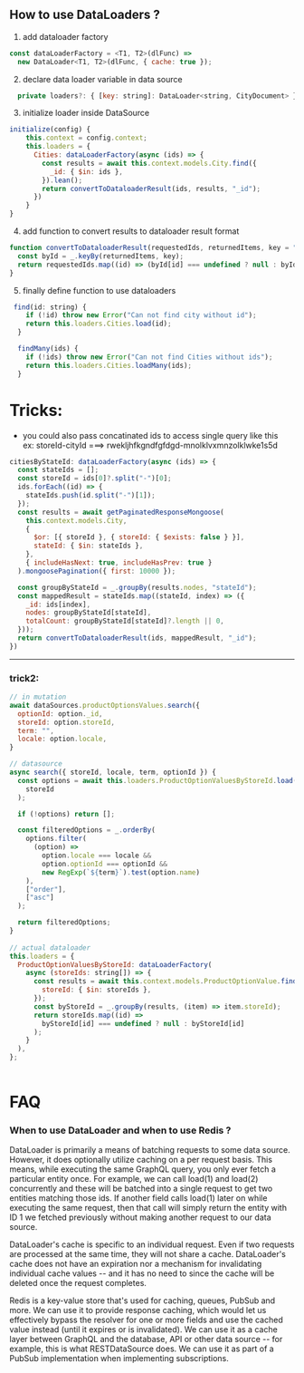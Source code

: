 ## How to use DataLoaders ?

1. add dataloader factory 
```js
const dataLoaderFactory = <T1, T2>(dlFunc) =>
  new DataLoader<T1, T2>(dlFunc, { cache: true });

```

2. declare data loader variable in data source 
```js
  private loaders?: { [key: string]: DataLoader<string, CityDocument> };

```
3. initialize loader inside DataSource
```js
initialize(config) {
    this.context = config.context;
    this.loaders = {
      Cities: dataLoaderFactory(async (ids) => {
        const results = await this.context.models.City.find({
          _id: { $in: ids },
        }).lean();
        return convertToDataloaderResult(ids, results, "_id");
      })
    }
}
```

4. add function to convert results to dataloader result format
```js
function convertToDataloaderResult(requestedIds, returnedItems, key = "id") {
  const byId = _.keyBy(returnedItems, key);
  return requestedIds.map((id) => (byId[id] === undefined ? null : byId[id]));
}
```

5. finally define function to use dataloaders
```js
 find(id: string) {
    if (!id) throw new Error("Can not find city without id");
    return this.loaders.Cities.load(id);
  }

  findMany(ids) {
    if (!ids) throw new Error("Can not find Cities without ids");
    return this.loaders.Cities.loadMany(ids);
  }
```

Tricks: 
=======
* you could also pass concatinated ids to access single query like this  
ex: storeId-cityId ===> rwekljhfkgndfgfdgd-mnolklvxmnzolklwke1s5d

```js
citiesByStateId: dataLoaderFactory(async (ids) => {
  const stateIds = [];
  const storeId = ids[0]?.split("-")[0];
  ids.forEach((id) => {
    stateIds.push(id.split("-")[1]);
  });
  const results = await getPaginatedResponseMongoose(
    this.context.models.City,
    {
      $or: [{ storeId }, { storeId: { $exists: false } }],
      stateId: { $in: stateIds },
    },
    { includeHasNext: true, includeHasPrev: true }
  ).mongoosePagination({ first: 10000 });

  const groupByStateId = _.groupBy(results.nodes, "stateId");
  const mappedResult = stateIds.map((stateId, index) => ({
    _id: ids[index],
    nodes: groupByStateId[stateId],
    totalCount: groupByStateId[stateId]?.length || 0,
  }));
  return convertToDataloaderResult(ids, mappedResult, "_id");
})
```
-----------------

### trick2: 


```js
// in mutation 
await dataSources.productOptionsValues.search({
  optionId: option._id,
  storeId: option.storeId,
  term: "",
  locale: option.locale,
}

// datasource 
async search({ storeId, locale, term, optionId }) {
  const options = await this.loaders.ProductOptionValuesByStoreId.load(
    storeId
  );

  if (!options) return [];

  const filteredOptions = _.orderBy(
    options.filter(
      (option) =>
        option.locale === locale &&
        option.optionId === optionId &&
        new RegExp(`${term}`).test(option.name)
    ),
    ["order"],
    ["asc"]
  );

  return filteredOptions;
}
  
// actual dataloader
this.loaders = {
  ProductOptionValuesByStoreId: dataLoaderFactory(
    async (storeIds: string[]) => {
      const results = await this.context.models.ProductOptionValue.find({
        storeId: { $in: storeIds },
      });
      const byStoreId = _.groupBy(results, (item) => item.storeId);
      return storeIds.map((id) =>
        byStoreId[id] === undefined ? null : byStoreId[id]
      );
    }
  ),
};
  
```
    
   
FAQ
===

### When to use DataLoader and when to use Redis ?

DataLoader is primarily a means of batching requests to some data source. However, it does optionally utilize caching on a per request basis. This means, while executing the same GraphQL query, you only ever fetch a particular entity once. For example, we can call load(1) and load(2) concurrently and these will be batched into a single request to get two entities matching those ids. If another field calls load(1) later on while executing the same request, then that call will simply return the entity with ID 1 we fetched previously without making another request to our data source.

DataLoader's cache is specific to an individual request. Even if two requests are processed at the same time, they will not share a cache. DataLoader's cache does not have an expiration nor a mechanism for invalidating individual cache values -- and it has no need to since the cache will be deleted once the request completes.

Redis is a key-value store that's used for caching, queues, PubSub and more. We can use it to provide response caching, which would let us effectively bypass the resolver for one or more fields and use the cached value instead (until it expires or is invalidated). We can use it as a cache layer between GraphQL and the database, API or other data source -- for example, this is what RESTDataSource does. We can use it as part of a PubSub implementation when implementing subscriptions.

